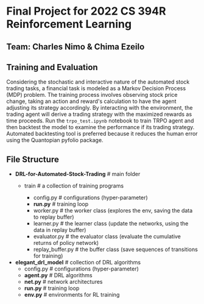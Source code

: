 # Final Project for  2022 CS 394R Reinforcement Learning

## Team: Charles Nimo & Chima Ezeilo 

## Training and Evaluation
Considering the stochastic and interactive nature of the automated stock trading tasks, a financial task is modeled as a Markov Decision Process (MDP) problem. The training process involves observing stock price change, taking an action and reward's calculation to have the agent adjusting its strategy accordingly. By interacting with the environment, the trading agent will derive a trading strategy with the maximized rewards as time proceeds. Run the  `trpo_test.ipynb` notebook to train TRPO agent and then backtest the model to examine the performance if its trading strategy. Automated backtesting tool is preferred because it reduces the human error using the Quantopian pyfolio package.


## File Structure

- **DRL-for-Automated-Stock-Trading** # main folder
  - train # a collection of training programs

  	- config.py  # configurations (hyper-parameter)
  	- **run.py**  # training loop
  	- worker.py  # the worker class (explores the env, saving the data to replay buffer)
  	- learner.py  # the learner class (update the networks, using the data in replay buffer)
  	- evaluator.py  # the evaluator class (evaluate the cumulative returns of policy network)
  	- replay_buffer.py # the buffer class (save sequences of transitions for training)
- **elegant_drl_model** # collection of DRL algorithms
  - config.py  # configurations (hyper-parameter)
  - **agent.py**  # DRL algorithms
  - **net.py**  # network architectures 
  - **run.py**  # training loop
  - **env.py**  # environments for RL training
